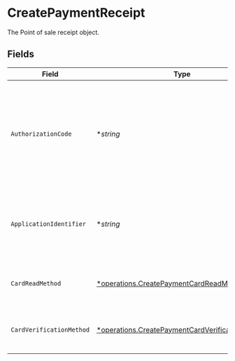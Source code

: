 # CreatePaymentReceipt

The Point of sale receipt object.


## Fields

| Field                                                                                                             | Type                                                                                                              | Required                                                                                                          | Description                                                                                                       | Example                                                                                                           |
| ----------------------------------------------------------------------------------------------------------------- | ----------------------------------------------------------------------------------------------------------------- | ----------------------------------------------------------------------------------------------------------------- | ----------------------------------------------------------------------------------------------------------------- | ----------------------------------------------------------------------------------------------------------------- |
| `AuthorizationCode`                                                                                               | **string*                                                                                                         | :heavy_minus_sign:                                                                                                | A unique code provided by the cardholder’s bank to confirm that the transaction was successfully approved.        | ...                                                                                                               |
| `ApplicationIdentifier`                                                                                           | **string*                                                                                                         | :heavy_minus_sign:                                                                                                | The unique number that identifies a specific payment application on a chip card.                                  | ...                                                                                                               |
| `CardReadMethod`                                                                                                  | [*operations.CreatePaymentCardReadMethod](../../models/operations/createpaymentcardreadmethod.md)                 | :heavy_minus_sign:                                                                                                | The method by which the card was read by the terminal.                                                            | contactless                                                                                                       |
| `CardVerificationMethod`                                                                                          | [*operations.CreatePaymentCardVerificationMethod](../../models/operations/createpaymentcardverificationmethod.md) | :heavy_minus_sign:                                                                                                | The method used to verify the cardholder's identity.                                                              | no-cvm-required                                                                                                   |